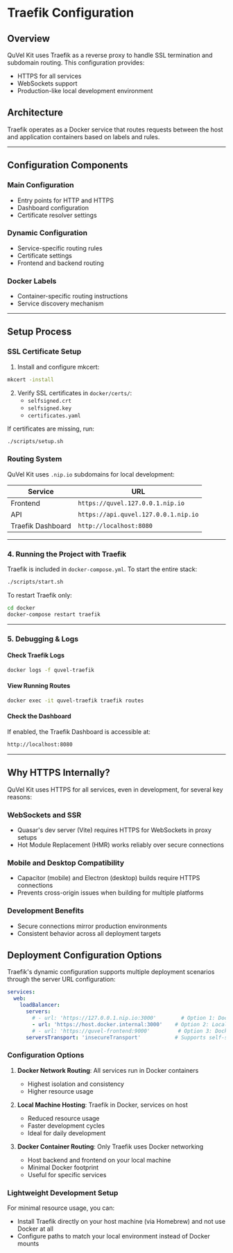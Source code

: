 # Traefik Configuration

## Overview

QuVel Kit uses Traefik as a reverse proxy to handle SSL termination and subdomain routing. This configuration provides:

- HTTPS for all services
- WebSockets support
- Production-like local development environment

## Architecture

Traefik operates as a Docker service that routes requests between the host and application containers based on labels and rules.

---

## Configuration Components

### Main Configuration

- Entry points for HTTP and HTTPS
- Dashboard configuration
- Certificate resolver settings

### Dynamic Configuration

- Service-specific routing rules
- Certificate settings
- Frontend and backend routing

### Docker Labels

- Container-specific routing instructions
- Service discovery mechanism

---

## Setup Process

### SSL Certificate Setup

1. Install and configure mkcert:

```bash
mkcert -install
```

2. Verify SSL certificates in `docker/certs/`:
   - `selfsigned.crt`
   - `selfsigned.key`
   - `certificates.yaml`

If certificates are missing, run:

```bash
./scripts/setup.sh
```

### Routing System

QuVel Kit uses `.nip.io` subdomains for local development:

| Service | URL |
|---------|-----|
| Frontend | `https://quvel.127.0.0.1.nip.io` |
| API | `https://api.quvel.127.0.0.1.nip.io` |
| Traefik Dashboard | `http://localhost:8080` |

---

### 4. Running the Project with Traefik

Traefik is included in `docker-compose.yml`. To start the entire stack:

```bash
./scripts/start.sh
```

To restart Traefik only:

```bash
cd docker
docker-compose restart traefik
```

---

### 5. Debugging & Logs

#### Check Traefik Logs

```bash
docker logs -f quvel-traefik
```

#### View Running Routes

```bash
docker exec -it quvel-traefik traefik routes
```

#### Check the Dashboard

If enabled, the Traefik Dashboard is accessible at:

```bash
http://localhost:8080
```

---

## Why HTTPS Internally?

QuVel Kit uses HTTPS for all services, even in development, for several key reasons:

### WebSockets and SSR

- Quasar's dev server (Vite) requires HTTPS for WebSockets in proxy setups
- Hot Module Replacement (HMR) works reliably over secure connections

### Mobile and Desktop Compatibility

- Capacitor (mobile) and Electron (desktop) builds require HTTPS connections
- Prevents cross-origin issues when building for multiple platforms

### Development Benefits

- Secure connections mirror production environments
- Consistent behavior across all deployment targets

## Deployment Configuration Options

Traefik's dynamic configuration supports multiple deployment scenarios through the server URL configuration:

```yaml
services:
  web:
    loadBalancer:
      servers:
        # - url: 'https://127.0.0.1.nip.io:3000'        # Option 1: Docker network routing
        - url: 'https://host.docker.internal:3000'    # Option 2: Local machine hosting
        # - url: 'https://quvel-frontend:9000'         # Option 3: Docker container routing
      serversTransport: 'insecureTransport'           # Supports self-signed certificates
```

### Configuration Options

1. **Docker Network Routing**: All services run in Docker containers
   - Highest isolation and consistency
   - Higher resource usage

2. **Local Machine Hosting**: Traefik in Docker, services on host
   - Reduced resource usage
   - Faster development cycles
   - Ideal for daily development

3. **Docker Container Routing**: Only Traefik uses Docker networking
   - Host backend and frontend on your local machine
   - Minimal Docker footprint
   - Useful for specific services

### Lightweight Development Setup

For minimal resource usage, you can:

- Install Traefik directly on your host machine (via Homebrew) and not use Docker at all
- Configure paths to match your local environment instead of Docker mounts
